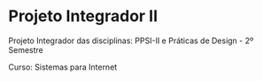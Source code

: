 # Projeto Integrador II 

Projeto Integrador das disciplinas: PPSI-II e Práticas de Design - 2º Semestre

Curso: Sistemas para Internet 

